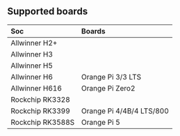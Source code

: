 ## Supported boards

Soc | Boards |
|:--|:--|
| Allwinner H2+ |  |
| Allwinner H3 |  | 
| Allwinner H5 | | 
| Allwinner H6 | Orange Pi 3/3 LTS |
| Allwinner H616 | Orange Pi Zero2 | 
| Rockchip RK3328 | | 
| Rockchip RK3399 | Orange Pi 4/4B/4 LTS/800 |
| Rockchip RK3588S | Orange Pi 5 |

